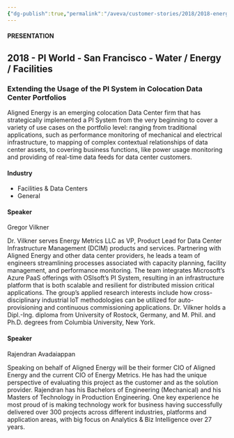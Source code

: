 ```yaml
---
{"dg-publish":true,"permalink":"/aveva/customer-stories/2018/2018-energy-metrics-extending-the-usage-of-the-pi-system-in-colocation-data-center-portfolios/"}
---
```


#### PRESENTATION

## 2018 - PI World - San Francisco - Water / Energy / Facilities

### Extending the Usage of the PI System in Colocation Data Center Portfolios

Aligned Energy is an emerging colocation Data Center firm that has strategically implemented a PI System from the very beginning to cover a variety of use cases on the portfolio level: ranging from traditional applications, such as performance monitoring of mechanical and electrical infrastructure, to mapping of complex contextual relationships of data center assets, to covering business functions, like power usage monitoring and providing of real-time data feeds for data center customers.

#### Industry

- Facilities & Data Centers
- General

#### Speaker

Gregor Vilkner

Dr. Vilkner serves Energy Metrics LLC as VP, Product Lead for Data Center Infrastructure Management (DCIM) products and services. Partnering with Aligned Energy and other data center providers, he leads a team of engineers streamlining processes associated with capacity planning, facility management, and performance monitoring. The team integrates Microsoft’s Azure PaaS offerings with OSIsoft’s PI System, resulting in an infrastructure platform that is both scalable and resilient for distributed mission critical applications. The group’s applied research interests include how cross-disciplinary industrial IoT methodologies can be utilized for auto-provisioning and continuous commissioning applications. Dr. Vilkner holds a Dipl.-Ing. diploma from University of Rostock, Germany, and M. Phil. and Ph.D. degrees from Columbia University, New York.

#### Speaker

Rajendran Avadaiappan

Speaking on behalf of Aligned Energy will be their former CIO of Aligned Energy and the current CIO of Energy Metrics. He has had the unique perspective of evaluating this project as the customer and as the solution provider. Rajendran has his Bachelors of Engineering (Mechanical) and his Masters of Technology in Production Engineering. One key experience he most proud of is making technology work for business having successfully delivered over 300 projects across different industries, platforms and application areas, with big focus on Analytics & Biz Intelligence over 27 years.